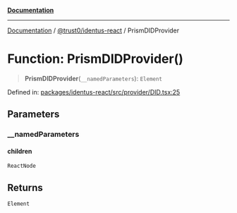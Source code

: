 [**Documentation**](../../../README.md)

***

[Documentation](../../../README.md) / [@trust0/identus-react](../README.md) / PrismDIDProvider

# Function: PrismDIDProvider()

> **PrismDIDProvider**(`__namedParameters`): `Element`

Defined in: [packages/identus-react/src/provider/DID.tsx:25](https://github.com/trust0-project/identus/blob/4754db958641948e301e514e317775d9be9900f3/packages/identus-react/src/provider/DID.tsx#L25)

## Parameters

### \_\_namedParameters

#### children

`ReactNode`

## Returns

`Element`
